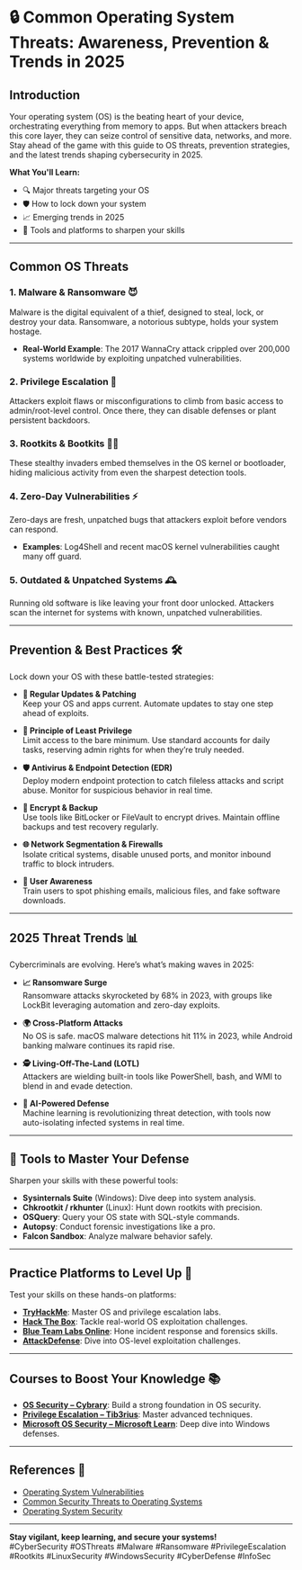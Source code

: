 # 🔒 Common Operating System Threats: Awareness, Prevention & Trends in 2025

## Introduction
Your operating system (OS) is the beating heart of your device, orchestrating everything from memory to apps. But when attackers breach this core layer, they can seize control of sensitive data, networks, and more. Stay ahead of the game with this guide to OS threats, prevention strategies, and the latest trends shaping cybersecurity in 2025.

**What You'll Learn:**
- 🔍 Major threats targeting your OS
- 🛡️ How to lock down your system
- 📈 Emerging trends in 2025
- 🧰 Tools and platforms to sharpen your skills

---

## Common OS Threats

### 1. Malware & Ransomware 😈
Malware is the digital equivalent of a thief, designed to steal, lock, or destroy your data. Ransomware, a notorious subtype, holds your system hostage.  
- **Real-World Example**: The 2017 WannaCry attack crippled over 200,000 systems worldwide by exploiting unpatched vulnerabilities.

### 2. Privilege Escalation 🚀
Attackers exploit flaws or misconfigurations to climb from basic access to admin/root-level control. Once there, they can disable defenses or plant persistent backdoors.

### 3. Rootkits & Bootkits 🕵️‍♂️
These stealthy invaders embed themselves in the OS kernel or bootloader, hiding malicious activity from even the sharpest detection tools.

### 4. Zero-Day Vulnerabilities ⚡
Zero-days are fresh, unpatched bugs that attackers exploit before vendors can respond.  
- **Examples**: Log4Shell and recent macOS kernel vulnerabilities caught many off guard.

### 5. Outdated & Unpatched Systems 🕰️
Running old software is like leaving your front door unlocked. Attackers scan the internet for systems with known, unpatched vulnerabilities.

---

## Prevention & Best Practices 🛠️

Lock down your OS with these battle-tested strategies:

- **🔔 Regular Updates & Patching**  
  Keep your OS and apps current. Automate updates to stay one step ahead of exploits.

- **🔐 Principle of Least Privilege**  
  Limit access to the bare minimum. Use standard accounts for daily tasks, reserving admin rights for when they’re truly needed.

- **🛡️ Antivirus & Endpoint Detection (EDR)**  
  Deploy modern endpoint protection to catch fileless attacks and script abuse. Monitor for suspicious behavior in real time.

- **💾 Encrypt & Backup**  
  Use tools like BitLocker or FileVault to encrypt drives. Maintain offline backups and test recovery regularly.

- **🌐 Network Segmentation & Firewalls**  
  Isolate critical systems, disable unused ports, and monitor inbound traffic to block intruders.

- **🧠 User Awareness**  
  Train users to spot phishing emails, malicious files, and fake software downloads.

---

## 2025 Threat Trends 📊

Cybercriminals are evolving. Here’s what’s making waves in 2025:

- **📈 Ransomware Surge**  
  Ransomware attacks skyrocketed by 68% in 2023, with groups like LockBit leveraging automation and zero-day exploits.

- **🌍 Cross-Platform Attacks**  
  No OS is safe. macOS malware detections hit 11% in 2023, while Android banking malware continues its rapid rise.

- **🕵️ Living-Off-The-Land (LOTL)**  
  Attackers are wielding built-in tools like PowerShell, bash, and WMI to blend in and evade detection.

- **🤖 AI-Powered Defense**  
  Machine learning is revolutionizing threat detection, with tools now auto-isolating infected systems in real time.

---

## 🧪 Tools to Master Your Defense

Sharpen your skills with these powerful tools:

- **Sysinternals Suite** (Windows): Dive deep into system analysis.  
- **Chkrootkit / rkhunter** (Linux): Hunt down rootkits with precision.  
- **OSQuery**: Query your OS state with SQL-style commands.  
- **Autopsy**: Conduct forensic investigations like a pro.  
- **Falcon Sandbox**: Analyze malware behavior safely.

---

## Practice Platforms to Level Up 🚀

Test your skills on these hands-on platforms:

- **[TryHackMe](https://tryhackme.com/)**: Master OS and privilege escalation labs.  
- **[Hack The Box](https://hackthebox.com/)**: Tackle real-world OS exploitation challenges.  
- **[Blue Team Labs Online](https://blueteamlabs.online/)**: Hone incident response and forensics skills.  
- **[AttackDefense](https://attackdefense.com/)**: Dive into OS-level exploitation challenges.

---

## Courses to Boost Your Knowledge 📚

- **[OS Security – Cybrary](https://www.cybrary.it/skill-paths/operating-system-fundamentals)**: Build a strong foundation in OS security.  
- **[Privilege Escalation – Tib3rius](https://courses.tib3rius.com/)**: Master advanced techniques.  
- **[Microsoft OS Security – Microsoft Learn](https://learn.microsoft.com/en-us/training/paths/manage-security-windows/)**: Deep dive into Windows defenses.

---

## References 📖

- [Operating System Vulnerabilities](https://lnkd.in/gv6TsKgv)  
- [Common Security Threats to Operating Systems](https://lnkd.in/gg_9u9G9)  
- [Operating System Security](https://lnkd.in/gkT2kZ9E)

---

**Stay vigilant, keep learning, and secure your systems!**  
#CyberSecurity #OSThreats #Malware #Ransomware #PrivilegeEscalation #Rootkits #LinuxSecurity #WindowsSecurity #CyberDefense #InfoSec